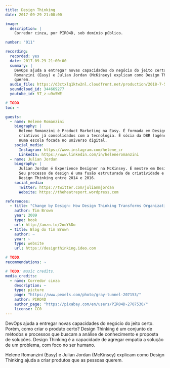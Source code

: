 ```yaml
---
title: Design Thinking
date: 2017-09-29 21:00:00

image:
  description: |
    Corredor cinza, por PIRO4D, sob domínio público.

number: "011"

recording:
  recorded: yes
  date: 2017-09-29 21:00:00
  summary: |
    DevOps ajuda a entregar novas capacidades do negócio do jeito certo. Porém, como criar o produto certo? Helene
    Romanzini (Easy) e Julian Jordan (McKinsey) explicam como Design Thinking ajuda a criar produtos que as pessoas
    querem.
  audio_file: https://d3ctxlq1ktw2nl.cloudfront.net/production/2018-7-5/3929976-44100-2-74df70a7a476b.m4a
  soundcloud_id: 344669277
  youtube_id: 5T_z-u9x5WE

# TODO.
toc: ~

guests:
  - name: Helene Romanzini
    biography: |
      Helene Romanzini é Product Marketing na Easy. É formada em Design e busca encontrar a conexão entre processos
      criativos já consolidados com a tecnologia. É sócia da DBR (agência de inteligência digital) e também é professora
      numa escola focada no universo digital.
    social_media:
      Instagram: https://www.instagram.com/helene_cr
      LinkedIn: https://www.linkedin.com/in/heleneromanzini
  - name: Julian Jordan
    biography: |
      Julian Jordan é Experience Designer na McKinsey. É mestre em Design Sustentável pela d.school de Stanford University.
      Seu processo de design é uma fusão estruturada de criatividade e analítica. Foi professor no IED e na Escola de
      Design Thinking entre 2014 e 2016.
    social_media:
      Twitter: https://twitter.com/julianmjordan
      Website: https://theheatreport.wordpress.com

references:
  - title: "Change by Design: How Design Thinking Transforms Organizations and Inspires Innovation"
    author: Tim Brown
    year: 2009
    type: book
    url: http://amzn.to/2ooYkDo
  - title: Blog do Tim Brown
    author: ~
    year: ~
    type: website
    url: https://designthinking.ideo.com

# TODO.
recommendations: ~

# TODO: music credits.
media_credits:
  - name: Corredor cinza
    description: ~
    type: picture
    page: "https://www.pexels.com/photo/gray-tunnel-207153/"
    author: PIRO4D
    author_page: "https://pixabay.com/en/users/PIRO4D-2707530/"
    license: CC0
---
```


DevOps ajuda a entregar novas capacidades do negócio do jeito certo. Porém, como criar o produto certo? Design Thinking
é um conjunto de métodos e processos que buscam a análise de conhecimento e proposta de soluções. Design Thinking é a
capacidade de agregar empatia a solução de um problema, com foco no ser humano.

Helene Romanzini (Easy) e Julian Jordan (McKinsey) explicam como Design Thinking ajuda a criar produtos que as pessoas
querem.
